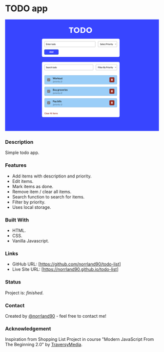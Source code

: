 # TODO app

![screenshot](resources/screenshot.png)

### Description

Simple todo app.

### Features

- Add items with description and priority.
- Edit items.
- Mark items as done.
- Remove item / clear all items.
- Search function to search for items.
- Filter by priority.
- Uses local storage.

### Built With

- HTML.
- CSS.
- Vanilla Javascript.

### Links

- GitHub URL: [https://github.com/norrland90/todo-list]
- Live Site URL: [https://norrland90.github.io/todo-list]

### Status

Project is: _finished_.

### Contact

Created by [@norrland90](https://github.com/norrland90) - feel free to contact me!

### Acknowledgement

Inspiration from Shopping List Project in course "Modern JavaScript From The Beginning 2.0" by [TraversyMedia](https://www.traversymedia.com/).
